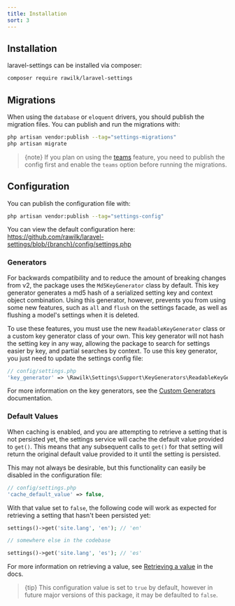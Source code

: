 ```yaml
---
title: Installation
sort: 3
---
```


## Installation

laravel-settings can be installed via composer:

```bash
composer require rawilk/laravel-settings
```

## Migrations

When using the `database` or `eloquent` drivers, you should publish the migration files. You can publish and run the migrations with:

```bash
php artisan vendor:publish --tag="settings-migrations"
php artisan migrate
```

> {note} If you plan on using the [teams](/docs/laravel-settings/{version}/basic-usage/teams) feature, you need to publish the config first
> and enable the `teams` option before running the migrations.

## Configuration

You can publish the configuration file with:

```bash
php artisan vendor:publish --tag="settings-config"
```

You can view the default configuration here: https://github.com/rawilk/laravel-settings/blob/{branch}/config/settings.php

### Generators

For backwards compatibility and to reduce the amount of breaking changes from v2, the package uses the `Md5KeyGenerator` class by default. This key generator generates
a md5 hash of a serialized setting key and context object combination. Using this generator, however, prevents you from using some new features, such as `all` and `flush`
on the settings facade, as well as flushing a model's settings when it is deleted.

To use these features, you must use the new `ReadableKeyGenerator` class or a custom key generator class of your own. This key generator will not hash the setting key in any way,
allowing the package to search for settings easier by key, and partial searches by context. To use this key generator, you just need to update the settings config file:

```php
// config/settings.php
'key_generator' => \Rawilk\Settings\Support\KeyGenerators\ReadableKeyGenerator::class,
```

For more information on the key generators, see the [Custom Generators](/docs/laravel-settings/{version}/advanced-usage/custom-generators) documentation.

### Default Values

When caching is enabled, and you are attempting to retrieve a setting that is not persisted yet, the settings service will cache the default value provided to `get()`.
This means that any subsequent calls to `get()` for that setting will return the original default value provided to it until the setting is persisted.

This may not always be desirable, but this functionality can easily be disabled in the configuration file:

```php
// config/settings.php
'cache_default_value' => false,
```

With that value set to `false`, the following code will work as expected for retrieving a setting that hasn't been persisted yet:

```php
settings()->get('site.lang', 'en'); // 'en'

// somewhere else in the codebase

settings()->get('site.lang', 'es'); // 'es'
```

For more information on retrieving a value, see [Retrieving a value](/docs/laravel-settings/{version}/basic-usage/basic-usage#user-content-retrieving-a-value) in the docs.

> {tip} This configuration value is set to `true` by default, however in future major versions of this package, it may be defaulted to `false`.
